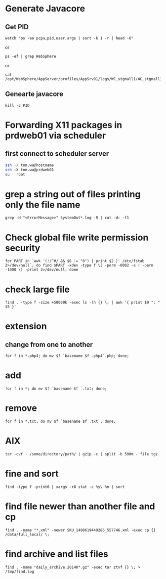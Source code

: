 # Generate Javacore
## Get PID
```
watch "ps -eo pcpu,pid,user,args | sort -k 1 -r | head -6" 
```
or
```
ps -ef | grep WebSphere
```
or
```
cat /opt/WebSphere/AppServer/profiles/AppSrv01/logs/WC_stgmall1/WC_stgmall1.pid
```
## Genearte javacore  
```kill -3 PID```

# Forwarding X11 packages in prdweb01 via scheduler
## first connect to scheduler server
```bash
ssh -X tom.wu@hostname
ssh –X tom.wu@prdweb01
su - root
```
# grep a string out of files printing only the file name
```
grep -H "<ErrorMessage>" SystemOut*.log -R | cut -d: -f1
```

# Check global file write permission security
```
for PART in `awk '(!/^#/ && $6 != "0") { print $2 }' /etc/fstab 2>/dev/null`; do find $PART -xdev -type f \( -perm -0002 -a ! -perm -1000 \) -print 2>/dev/null; done
```

# check large file
```
find . -type f -size +50000k -exec ls -lh {} \; | awk '{ print $9 ": " $5 }'
```

# extension
## change from one to another
```
for f in *.php4; do mv $f `basename $f .php4`.php; done;
```
# add
```
for f in *; do mv $f `basename $f `.txt; done;
```
# remove
```
for f in *.txt; do mv $f `basename $f .txt`; done;
```
#  AIX 
```
tar -cvf - /some/directory/path/ | gzip -c | split -b 500m - file.tgz.
```
# fine and sort
```
find -type f -print0 | xargs -r0 stat -c %y\ %n | sort
```
# find file newer than another file and cp
```
find . -name "*.xml" -newer SKU_1408619449286_557746.xml -exec cp {} /data/full_local/ \;
```
# find archive and list files
```
find . -name "daily_archive.20140*.gz" -exec tar ztvf {} \; > /tmp/find.log
```
